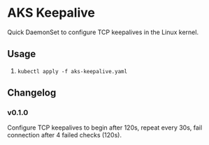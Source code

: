 # AKS Keepalive

Quick DaemonSet to configure TCP keepalives in the Linux kernel.

## Usage

1. `kubectl apply -f aks-keepalive.yaml`

## Changelog

### v0.1.0

Configure TCP keepalives to begin after 120s, repeat every 30s, fail connection after 4 failed checks (120s).
